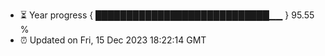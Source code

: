 - ⏳ Year progress { ████████████████████████████▁▁ } 95.55 %
- ⏰ Updated on Fri, 15 Dec 2023 18:22:14 GMT

